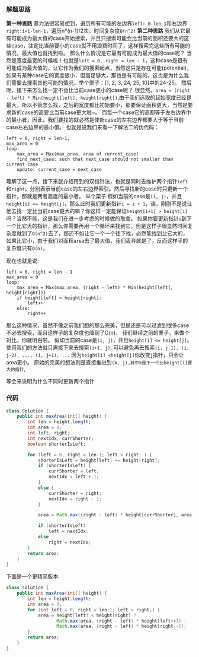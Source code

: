 ### 解题思路
**第一种思路**
暴力法很容易想到，遍历所有可能的左边界`left: 0-len-1`和右边界`right:i+1-len-1`，遍历n*(n-1)/2次。时间复杂度`O(n^2)`
**第二种思路**
我们从它最有可能成为最大值的case开始搜索，并且只搜索可能会比当前的面积还要大的这些case，注定比当前要小的case就不用浪费时间了，这样搜索完这些所有可能的情况，最大值也就找到啦。
那么什么情况是它最有可能成为最大值的case呢？
当然是宽度最宽的时候啦！也就是`left = 0, right = len - 1`，这种case是很有可能成为最大值的，让它作为我们的搜索起点，当然这只是存在可能(potential)，如果有某种case它的宽度很小，但高足够大，那也是有可能的，这也是为什么我们需要去搜索其他可能的情况。举个栗子：[1, 2, 3, 24, 25, 10]中的24-25。
然后呢，接下来怎么找一定不会比当前case更小的case呢？
很显然，`area = (right - left) * Min(height[left], height[right])`,由于我们选取的起始宽度已经是最大，所以不管怎么找，之后的宽度都比初始要小，那要保证面积更大，当然是要求新的case的高要比当前case更大啦~。
而每一个case它的高都等于左右边界中的最小者，因此，我们要找的就必然是使新case的左右边界都要大于等于当前case左右边界的最小值。
也就是说我们来看一下解法二的伪代码：
```
left = 0, right = len-1, 
max_area = 0
loop:
    max_area = Max(max_area, area of current_case)
    find_next_case: such that next_case should not smaller than current case
    update: current_case = next_case
```
理解了这一点，接下来就介绍用到的双指针法，也就是同时去维护两个指针`left`和`right`，分别表示当前case的左右边界索引。然后寻找新的case时只更新一个指针，那就是两者高度的最小者。
举个栗子:假如当前的case是`(i, j)`，并且`height[i] <= height[j]`。那么此时我们更新指针`i = i + 1`，诶，刚刚不是说让他去找一定比当前case更大的嘛？你这样一定能保证`height[i+1] > height[i]`吗？当然不能，这是我们在进一步考虑的时候做的取舍。
如果你要更新指针`i`到下一个比它大的指针，那么你需要再用一个循环来找到它，但是这样子很显然时间复杂度就到了`O(n^2)`去了，那还不如让它一个一个往下找，必然能找到比它大的，如果比它小，由于我们对面积`area`去了最大值，我们丢弃就是了，反而这样子的复杂度只有`O(n)`。

现在也就是说:
```
left = 0, right = len - 1
max_area = 0
loop:
    max_area = Max(max_area, (right - left) * Min(height[left], height[right]))
    if height[left] < height[right]:
        left++
    else:
        right++
```
那么这种情况，虽然不像之前我们想的那么完美，但是还是可以过滤到很多case不必去搜索，而且这样子的复杂度也降到了O(n)。
我们继续之前的栗子，来做个对比，你就明白啦。
假如当前的case是`(i, j)`，并且`height[i] <= height[j]`。使用我们的方法就只需接下来去搜索`(i+1, j)`, 可以避免再去搜索`(i, j-1), (i, j-2), ..., (i, j+1), ...` 因为`height[i] <height[j]`你改变`j`指针，只会让area更小。
原始的完美的想法则是直接推进到`(k, j),其中k是下一个比height[i]要大的指针`,


等会来说明为什么不同时更新两个指针

### 代码

```java
class Solution {
    public int maxArea(int[] height) {
        int len = height.length;
        int area = 0;
        int left, right;
        int nextIdx, currShorter;
        boolean shorterIsLeft;

        for (left = 0, right = len-1; left < right; ) {
            shorterIsLeft = height[left] <= height[right];
            if (shorterIsLeft) {
                currShorter = left;
                nextIdx = left + 1;
            }
            else {
                currShorter = right;
                nextIdx = right - 1;
            }

            area = Math.max((right - left) * height[currShorter], area);

            if (shorterIsLeft)
                left = nextIdx;
            else
                right = nextIdx;
        }
        return area;
    }
}
```

下面是一个更精简版本:
```java
class solution {
    public int maxArea(int[] height) {
        int len = height.length;
        int area = 0;
        for (int left = 0, right = len-1; left < right;) {
            area = height[left] < height[right] ?
                   Math.max(area, (right - left) * height[left++]) :
                   Math.max(area, (right - left) * height[right--]);
        }
        return area;
    }
}
```
